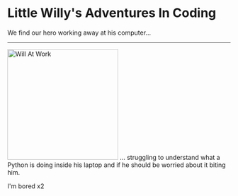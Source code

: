 # Little Willy's Adventures In Coding

We find our hero working away at his computer...

---
<img src="https://i.imgur.com/5SQKnK5.jpg" alt="Will At Work" width="250"/>
... struggling to understand what a Python is doing inside his laptop and if he should be worried about it biting him.

I'm bored x2
